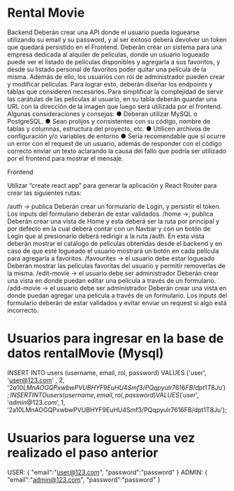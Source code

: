 # Rental Movie
Backend
Deberán crear una API donde el usuario pueda loguearse utilizando
su email y su password, y al ser exitoso deberá devolver un token
que quedará persistido en el Frontend.
Deberán crear un sistema para una empresa dedicada al alquiler de
películas, donde un usuario logueado puede ver el listado de
películas disponibles y agregarla a sus favoritos, y desde su
listado personal de favoritos poder quitar una película de la misma.
Además de ello, los usuarios con rol de administrador pueden crear y
modificar películas. Para lograr esto, deberán diseñar los endpoints
y tablas que consideren necesarios.
Para simplificar la complejidad de servir las carátulas de las películas
al usuario, en su tabla deberán guardar una URL con la dirección de
la imagen que luego será utilizada por el frontend.
Algunas consideraciones y consejos:
● Deberan utilizar MySQL o PostgreSQL.
● Sean prolijos y consistentes con su código, nombre de tablas y
columnas, estructura del proyecto, etc.
● Utilicen archivos de configuración y/o variables de entorno
● Sería recomendable que si ocurre un error con el request de un
usuario, además de responder con el código correcto enviar un
texto aclarando la causa del fallo que podría ser utilizado por el
frontend para mostrar el mensaje.

Frontend

Utilizar “create react app” para generar la aplicación y React Router
para crear las siguientes rutas:

/auth -> publica
Deberán crear un formulario de Login, y persistir el token.
Los inputs del formulario deberán de estar validados.
/home ->; publica
Deberán crear una vista de Home y esta deberá ser la ruta por
principal y por defecto en la cual deberá contar con un Navbar y con
un botón de Login que al presionarlo deberá redirigir a la ruta /auth.
En esta vista deberán mostrar el catálogo de películas obtenidas
desde el backend y en caso de que esté logueado el usuario mostrará
un botón en cada película para agregarla a favoritos.
/favourites -> el usuario debe estar logueado
Deberán mostrar las películas favoritas del usuario y permitir
removerlas de la misma.
/edit-movie -> el usuario debe ser administrador
Deberán crear una vista en donde puedan editar una película a través
de un formulario.
/add-movie -> el usuario debe ser administrador
Deberán crear una vista en donde puedan agregar una película a
través de un formulario.
Los inputs del formulario deberán de estar validados y evitar enviar un
request si algo está incorrecto.

# Usuarios para ingresar en la base de datos rentalMovie (Mysql)
INSERT INTO users (username, email, rol, password) VALUES ('user', 'user@123.com' , 2, '$2a$10$LMnAOGQPxwbwPVUBHYF9EuHU4Smf3/PQqpyulr7616FB/dpt1T8Ju');
INSERT INTO users (username, email, rol, password) VALUES ('user', 'admin@123.com' , 1, '$2a$10$LMnAOGQPxwbwPVUBHYF9EuHU4Smf3/PQqpyulr7616FB/dpt1T8Ju');

# Usuarios para loguerse una vez realizado el paso anterior
USER:
{
    "email":"user@123.com",
    "password":"password"
}
ADMIN:
{
    "email":"admin@123.com",
    "password":"password"
}
